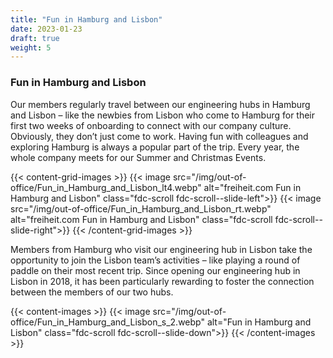 ```yaml
---
title: "Fun in Hamburg and Lisbon"
date: 2023-01-23
draft: true
weight: 5
---
```

### Fun in Hamburg and Lisbon

Our members regularly travel between our engineering hubs in Hamburg and Lisbon – like the newbies from Lisbon who come to Hamburg for their first two weeks of onboarding to connect with our company culture. Obviously, they don’t just come to work. Having fun with colleagues and exploring Hamburg is always a popular part of the trip. Every year, the whole company meets for our Summer and Christmas Events.

{{< content-grid-images >}}
    {{< image src="/img/out-of-office/Fun_in_Hamburg_and_Lisbon_lt4.webp" alt="freiheit.com Fun in Hamburg and Lisbon" class="fdc-scroll fdc-scroll--slide-left">}}
    {{< image src="/img/out-of-office/Fun_in_Hamburg_and_Lisbon_rt.webp" alt="freiheit.com Fun in Hamburg and Lisbon" class="fdc-scroll fdc-scroll--slide-right">}}
{{< /content-grid-images >}}

Members from Hamburg who visit our engineering hub in Lisbon take the opportunity to join the Lisbon team’s activities – like playing a round of paddle on their most recent trip. Since opening our engineering hub in Lisbon in 2018, it has been particularly rewarding to foster the connection between the members of our two hubs.

{{< content-images >}}
{{< image src="/img/out-of-office/Fun_in_Hamburg_and_Lisbon_s_2.webp" alt="Fun in Hamburg and Lisbon" class="fdc-scroll fdc-scroll--slide-down">}}
{{< /content-images >}}
